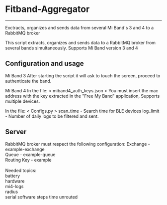 # Fitband-Aggregator
--------------------------------------------------------
Exctracts, organizes and sends data from several Mi Band's 3 and 4 to a RabbitMQ broker

This script extracts, organizes and sends data to a
RabbitMQ broker from several bands simultaneously.
Supports Mi Band version 3 and 4

Configuration and usage
--------------------------------------------------------
Mi Band 3
After starting the script it will ask
to touch the screen, proceed to authenticate the band.

Mi Band 4
In the file: < miband4_auth_keys.json >
You must insert the mac address with the key extracted in the
"Free My Band" application, Supports multiple devices.

In the file: < Configs.py >
    scan_time   -   Search time for BLE devices
    log_limit   -   Number of daily logs to be filtered and sent.

Server
--------------------------------------------------------
RabbitMQ broker must respect the following configuration:
    Exchange    -  example-exchange                         \
    Queue       -  example-queue                            \
    Routing Key -  example                                  \
                                                            \
Needed topics:                                              \
    battery                                                 \
    hardware                                                \
    mi4-logs                                                \
    radius                                                  \
    serial
    software
    steps
    time
    unrouted
